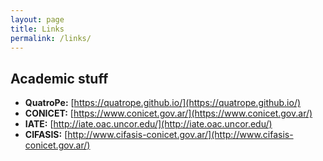 ```yaml
---
layout: page
title: Links
permalink: /links/
---
```


## Academic stuff

- **QuatroPe:** [https://quatrope.github.io/](https://quatrope.github.io/)
- **CONICET:** [https://www.conicet.gov.ar/](https://www.conicet.gov.ar/)
- **IATE:** [http://iate.oac.uncor.edu/](http://iate.oac.uncor.edu/)
- **CIFASIS:** [http://www.cifasis-conicet.gov.ar/](http://www.cifasis-conicet.gov.ar/)


